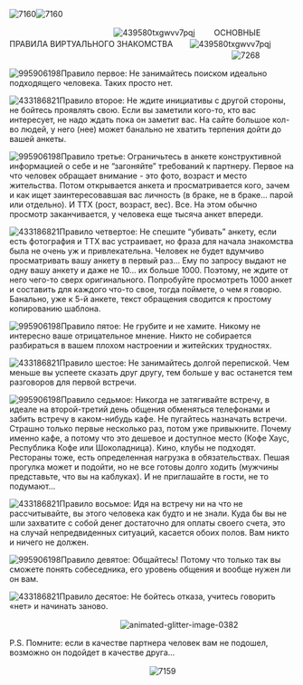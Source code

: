 ![7160](https://github.com/user-attachments/assets/01052494-b91c-40b4-abd6-91608bc3f0de)![7160](https://github.com/user-attachments/assets/01052494-b91c-40b4-abd6-91608bc3f0de)

ㅤㅤㅤㅤ         ㅤㅤㅤㅤㅤㅤㅤㅤㅤㅤ![439580txgwvv7pqj](https://github.com/user-attachments/assets/87c22433-5210-44f3-9eaa-fe849b611b34)
ㅤㅤ  ОСНОВНЫЕ ПРАВИЛА ВИРТУАЛЬНОГО ЗНАКОМСТВАㅤㅤ  ![439580txgwvv7pqj](https://github.com/user-attachments/assets/87c22433-5210-44f3-9eaa-fe849b611b34)ㅤ
ㅤㅤㅤㅤㅤㅤㅤ       ㅤㅤㅤㅤㅤㅤㅤㅤㅤ
ㅤㅤㅤㅤ         ㅤㅤㅤㅤㅤ   ㅤ    ㅤㅤㅤㅤ![7268](https://github.com/user-attachments/assets/7cd8b2a9-9e8e-4962-8779-1fb4d2bf36ac)

![995906198](https://github.com/user-attachments/assets/9c596f30-6523-4d1e-9ca1-3f47e7011752)Правило первое: Не занимайтесь поиском идеально подходящего человека. Таких просто нет.

![433186821](https://github.com/user-attachments/assets/c4b474f0-92a0-45c8-92bc-a1f6dcb532b5)Правило второе: Не ждите инициативы с другой стороны, не бойтесь проявлять свою. Если вы заметили кого-то, кто вас интересует, не надо ждать пока он заметит вас. На сайте большое кол-во людей, у него (нее) может банально не хватить терпения дойти до вашей анкеты.

![995906198](https://github.com/user-attachments/assets/9c596f30-6523-4d1e-9ca1-3f47e7011752)Правило третье: Ограничьтесь в анкете конструктивной информацией о себе и не “загоняйте” требований к партнеру. Первое на что человек обращает внимание - это фото, возраст и место жительства. Потом открывается анкета и просматривается кого, зачем и как ищет заинтересовавшая вас личность (в браке, не в браке… парой или отдельно). И ТТХ (рост, возраст, вес). Все. На этом обычно просмотр заканчивается, у человека еще тысяча анкет впереди.

![433186821](https://github.com/user-attachments/assets/c4b474f0-92a0-45c8-92bc-a1f6dcb532b5)Правило четвертое: Не спешите “убивать” анкету, если есть фотография и ТТХ вас устраивает, но фраза для начала знакомства была не очень уж и привлекательна. Человек не будет вдумчиво просматривать вашу анкету в первый раз… Ему по запросу выдают не одну вашу анкету и даже не 10… их больше 1000. Поэтому, не ждите от него чего-то сверх оригинального. Попробуйте просмотреть 1000 анкет и составить для каждого что-то свое, тогда поймете, о чем я говорю. Банально, уже к 5-й анкете, текст обращения сводится к простому копированию шаблона.

![995906198](https://github.com/user-attachments/assets/9c596f30-6523-4d1e-9ca1-3f47e7011752)Правило пятое: Не грубите и не хамите. Никому не интересно ваше отрицательное мнение. Никто не собирается разбираться в вашем плохом настроении и житейских трудностях.

![433186821](https://github.com/user-attachments/assets/c4b474f0-92a0-45c8-92bc-a1f6dcb532b5)Правило шестое: Не занимайтесь долгой перепиской. Чем меньше вы успеете сказать друг другу, тем больше у вас останется тем разговоров для первой встречи.

![995906198](https://github.com/user-attachments/assets/9c596f30-6523-4d1e-9ca1-3f47e7011752)Правило седьмое: Никогда не затягивайте встречу, в идеале на второй-третий день общения обменяться телефонами и забить встречу в каком-нибудь кафе. Не пугайтесь назначать встречи. Страшно только первые несколько раз, потом уже привыкните. Почему именно кафе, а потому что это дешевое и доступное место (Кофе Хаус, Республика Кофе или Шоколадница). Кино, клубы не подходят. Рестораны тоже, есть определенная нагрузка в обязательствах. Пешая прогулка может и подойти, но не все готовы долго ходить (мужчины представьте, что вы на каблуках). И не приглашайте в гости, не то подумают…

![433186821](https://github.com/user-attachments/assets/c4b474f0-92a0-45c8-92bc-a1f6dcb532b5)Правило восьмое: Идя на встречу ни на что не рассчитывайте, вы этого человека как будто и не знали. Куда бы вы не шли захватите с собой денег достаточно для оплаты своего счета, это на случай непредвиденных ситуаций, касается обоих полов. Вам никто и ничего не должен.

![995906198](https://github.com/user-attachments/assets/9c596f30-6523-4d1e-9ca1-3f47e7011752)Правило девятое: Общайтесь! Потому что только так вы сможете понять собеседника, его уровень общения и вообще нужен ли он вам.

![433186821](https://github.com/user-attachments/assets/c4b474f0-92a0-45c8-92bc-a1f6dcb532b5)Правило десятое: Не бойтесь отказа, учитесь говорить «нет» и начинать заново.

ㅤㅤㅤㅤ         ㅤㅤㅤㅤㅤ  ㅤㅤㅤ ㅤㅤ ![animated-glitter-image-0382](https://github.com/user-attachments/assets/86f3facc-c298-45d2-9875-07bd64d846c8)

P.S.
Помните: если в качестве партнера человек вам не подошел, возможно он подойдет в качестве друга...  

ㅤㅤㅤㅤ            ㅤㅤㅤㅤㅤㅤㅤㅤㅤ     ㅤㅤㅤ ㅤㅤ ![7159](https://github.com/user-attachments/assets/2f29761b-1c42-49d1-9e37-4eb2987fc4c7)
